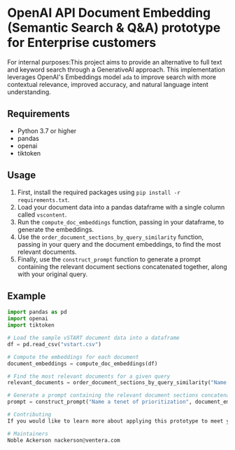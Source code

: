 # OpenAI API Document Embedding (Semantic Search & Q&A) prototype for Enterprise customers

For internal purposes:This project aims to provide an alternative to full text and keyword search through a GenerativeAI approach. This implementation leverages OpenAI's Embeddings model `ada` to improve search with more contextual relevance, improved accuracy, and natural language intent understanding.

## Requirements
- Python 3.7 or higher
- pandas
- openai
- tiktoken

## Usage

1. First, install the required packages using `pip install -r requirements.txt`.
2. Load your document data into a pandas dataframe with a single column called `vscontent`.
3. Run the `compute_doc_embeddings` function, passing in your dataframe, to generate the embeddings. 
4. Use the `order_document_sections_by_query_similarity` function, passing in your query and the document embeddings, to find the most relevant documents.
5. Finally, use the `construct_prompt` function to generate a prompt containing the relevant document sections concatenated together, along with your original query.

## Example

```python
import pandas as pd
import openai
import tiktoken

# Load the sample vSTART document data into a dataframe
df = pd.read_csv("vstart.csv")

# Compute the embeddings for each document
document_embeddings = compute_doc_embeddings(df)

# Find the most relevant documents for a given query
relevant_documents = order_document_sections_by_query_similarity("Name a tenet of prioritization", document_embeddings)

# Generate a prompt containing the relevant document sections concatenated together, along with your original query
prompt = construct_prompt("Name a tenet of prioritization", document_embeddings, df)

# Contributing
If you would like to learn more about applying this prototype to meet your program needs or to contribute to this project, please reach out to Noble for more information.

# Maintainers
Noble Ackerson nackerson@ventera.com
